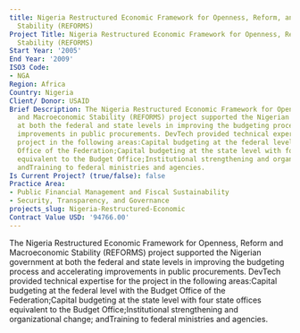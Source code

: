 ```yaml
---
title: Nigeria Restructured Economic Framework for Openness, Reform, and Macroeconomic
  Stability (REFORMS)
Project Title: Nigeria Restructured Economic Framework for Openness, Reform, and Macroeconomic
  Stability (REFORMS)
Start Year: '2005'
End Year: '2009'
ISO3 Code:
- NGA
Region: Africa
Country: Nigeria
Client/ Donor: USAID
Brief Description: The Nigeria Restructured Economic Framework for Openness, Reform
  and Macroeconomic Stability (REFORMS) project supported the Nigerian government
  at both the federal and state levels in improving the budgeting process and accelerating
  improvements in public procurements. DevTech provided technical expertise for the
  project in the following areas:Capital budgeting at the federal level with the Budget
  Office of the Federation;Capital budgeting at the state level with four state offices
  equivalent to the Budget Office;Institutional strengthening and organizational change;
  andTraining to federal ministries and agencies.
Is Current Project? (true/false): false
Practice Area:
- Public Financial Management and Fiscal Sustainability
- Security, Transparency, and Governance
projects_slug: Nigeria-Restructured-Economic
Contract Value USD: '94766.00'
---
```


The Nigeria Restructured Economic Framework for Openness, Reform and Macroeconomic Stability (REFORMS) project supported the Nigerian government at both the federal and state levels in improving the budgeting process and accelerating improvements in public procurements. DevTech provided technical expertise for the project in the following areas:Capital budgeting at the federal level with the Budget Office of the Federation;Capital budgeting at the state level with four state offices equivalent to the Budget Office;Institutional strengthening and organizational change; andTraining to federal ministries and agencies.